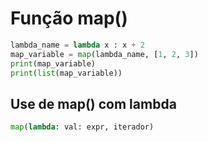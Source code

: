 # Função map()
```python
lambda_name = lambda x : x + 2
map_variable = map(lambda_name, [1, 2, 3])
print(map_variable)
print(list(map_variable))
``` 

## Use de map() com lambda
```python 
map(lambda: val: expr, iterador)
```
